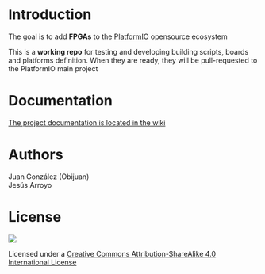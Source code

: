 
# Introduction
The goal is to add **FPGAs** to the [PlatformIO](http://platformio.org) opensource ecosystem

This is a **working repo** for testing and developing building scripts, boards and platforms definition. When they are ready, they will be pull-requested to the PlatformIO main project

# Documentation

[The project documentation is located in the wiki](https://github.com/bqlabs/Platformio-FPGA/wiki/Platformio-FPGA-wiki-home)

# Authors
Juan González (Obijuan)  
Jesús Arroyo

# License
![](https://github.com/bqlabs/Platformio-FPGA/raw/master/doc/images/bq-logo-cc-sa-small-150px.png)

Licensed under a [Creative Commons Attribution-ShareAlike 4.0 International License](http://creativecommons.org/licenses/by-sa/4.0/)
